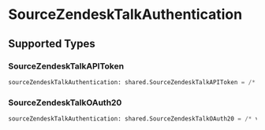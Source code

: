 # SourceZendeskTalkAuthentication


## Supported Types

### SourceZendeskTalkAPIToken

```python
sourceZendeskTalkAuthentication: shared.SourceZendeskTalkAPIToken = /* values here */
```

### SourceZendeskTalkOAuth20

```python
sourceZendeskTalkAuthentication: shared.SourceZendeskTalkOAuth20 = /* values here */
```

